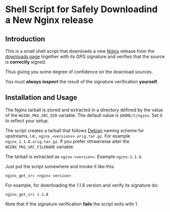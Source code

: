 # Shell Script for Safely Downloadind a New Nginx release

## Introduction

This is a small shell script that downloads a new
[Nginx](http://nginx.org) release from the
[downloads page](http://nginx.org/download) together with its GPG
signature and verifies that the source is **correctly** signed.

Thus giving you some degree of confidence on the download sources.

You must **always inspect** the result of the signature verification
**yourself**.

## Installation and Usage

The Nginx tarball is stored and extracted in a directory defined by
the value of the `NGINX_PKG_SRC_DIR` variable. The default value is 
`$HOME/C/nginx`. Set it to reflect your setup.

The script creates a tarball that follows
[Debian](http://www.debian.org) naming scheme for upstreams, i.e.,
`nginx_<versions>.orig.tar.gz`. For example
`nginx_1.1.8.orig.tar.gz`. If you prefer othwerwise alter the
`NGINX_PKG_SRC_FILENAME` variable.

The tarball is extracted as `nginx-<version>`. Example `nginx-1.1.8`.

Just put the script somewhere and invoke it like this:
    
    nginx_get_src <nginx version>
    
For example, for downloading the 1.1.8 version and verify its
signature do:
    
    nginx_get_src 1.1.8
    
Note that if the signature verification **fails** the script exits with 1.
